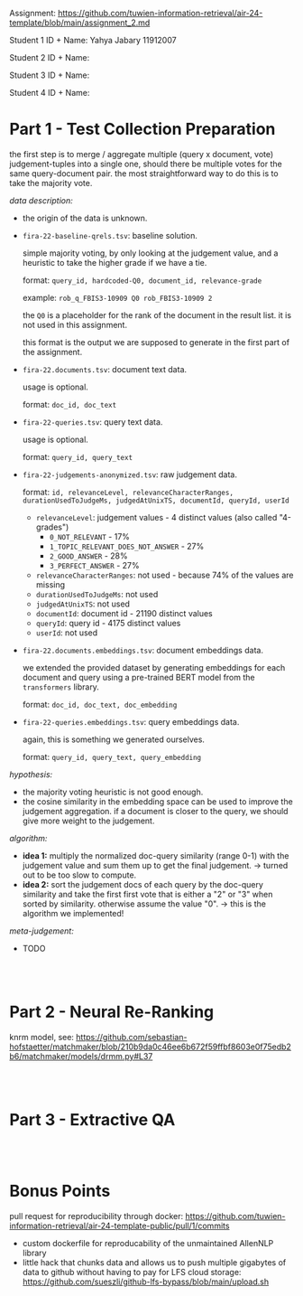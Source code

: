 Assignment: https://github.com/tuwien-information-retrieval/air-24-template/blob/main/assignment_2.md

Student 1 ID + Name: Yahya Jabary 11912007

Student 2 ID + Name:

Student 3 ID + Name:

Student 4 ID + Name:

# Part 1 - Test Collection Preparation

the first step is to merge / aggregate multiple (query x document, vote) judgement-tuples into a single one, should there be multiple votes for the same query-document pair. the most straightforward way to do this is to take the majority vote.

_data description:_

-   the origin of the data is unknown.

-   `fira-22-baseline-qrels.tsv`: baseline solution.

    simple majority voting, by only looking at the judgement value, and a heuristic to take the higher grade if we have a tie.

    format: `query_id, hardcoded-Q0, document_id, relevance-grade`

    example: `rob_q_FBIS3-10909 Q0 rob_FBIS3-10909 2`

    the `Q0` is a placeholder for the rank of the document in the result list. it is not used in this assignment.

    this format is the output we are supposed to generate in the first part of the assignment.

-   `fira-22.documents.tsv`: document text data.

    usage is optional.

    format: `doc_id, doc_text`

-   `fira-22-queries.tsv`: query text data.

    usage is optional.

    format: `query_id, query_text`

-   `fira-22-judgements-anonymized.tsv`: raw judgement data.

    format: `id, relevanceLevel, relevanceCharacterRanges, durationUsedToJudgeMs, judgedAtUnixTS, documentId, queryId, userId`

    -   `relevanceLevel`: judgement values - 4 distinct values (also called "4-grades")
        -   `0_NOT_RELEVANT` - 17%
        -   `1_TOPIC_RELEVANT_DOES_NOT_ANSWER` - 27%
        -   `2_GOOD_ANSWER` - 28%
        -   `3_PERFECT_ANSWER` - 27%
    -   `relevanceCharacterRanges`: not used - because 74% of the values are missing
    -   `durationUsedToJudgeMs`: not used
    -   `judgedAtUnixTS`: not used
    -   `documentId`: document id - 21190 distinct values
    -   `queryId`: query id - 4175 distinct values
    -   `userId`: not used

-   `fira-22.documents.embeddings.tsv`: document embeddings data.

    we extended the provided dataset by generating embeddings for each document and query using a pre-trained BERT model from the `transformers` library.

    format: `doc_id, doc_text, doc_embedding`

-   `fira-22-queries.embeddings.tsv`: query embeddings data.

    again, this is something we generated ourselves.

    format: `query_id, query_text, query_embedding`

_hypothesis:_

-   the majority voting heuristic is not good enough.
-   the cosine similarity in the embedding space can be used to improve the judgement aggregation. if a document is closer to the query, we should give more weight to the judgement.

_algorithm:_

-   **idea 1:** multiply the normalized doc-query similarity (range 0-1) with the judgement value and sum them up to get the final judgement. → turned out to be too slow to compute.
-   **idea 2:** sort the judgement docs of each query by the doc-query similarity and take the first first vote that is either a "2" or "3" when sorted by similarity. otherwise assume the value "0". → this is the algorithm we implemented!

_meta-judgement:_

-   TODO

<br><br>

# Part 2 - Neural Re-Ranking

knrm model, see: https://github.com/sebastian-hofstaetter/matchmaker/blob/210b9da0c46ee6b672f59ffbf8603e0f75edb2b6/matchmaker/models/drmm.py#L37

<br><br>

# Part 3 - Extractive QA

<br><br>

# Bonus Points

pull request for reproducibility through docker: https://github.com/tuwien-information-retrieval/air-24-template-public/pull/1/commits

-   custom dockerfile for reproducability of the unmaintained AllenNLP library
-   little hack that chunks data and allows us to push multiple gigabytes of data to github without having to pay for LFS cloud storage: https://github.com/sueszli/github-lfs-bypass/blob/main/upload.sh
